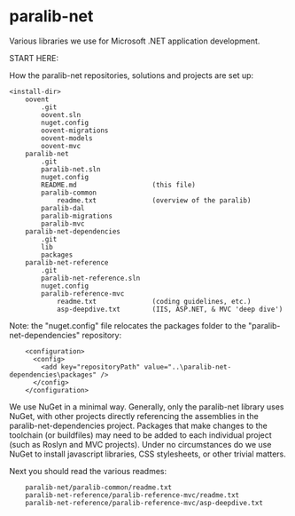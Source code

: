 # paralib-net
Various libraries we use for Microsoft .NET application development.

START HERE:

How the paralib-net repositories, solutions and projects are set up:

	<install-dir>
		oovent
			.git
			oovent.sln					
			nuget.config				
			oovent-migrations
			oovent-models
			oovent-mvc
		paralib-net
			.git
			paralib-net.sln	
			nuget.config				
			README.md					(this file)
			paralib-common
				readme.txt				(overview of the paralib)
			paralib-dal
			paralib-migrations
			paralib-mvc
		paralib-net-dependencies
			.git
			lib
			packages
		paralib-net-reference
			.git
			paralib-net-reference.sln
			nuget.config
			paralib-reference-mvc
				readme.txt				(coding guidelines, etc.)
				asp-deepdive.txt		(IIS, ASP.NET, & MVC 'deep dive')

				
				
Note: the "nuget.config" file relocates the packages folder to the
"paralib-net-dependencies" repository:

		<configuration>
		  <config>
			<add key="repositoryPath" value="..\paralib-net-dependencies\packages" />
		  </config>
		</configuration>

We use NuGet in a minimal way. Generally, only the paralib-net library uses NuGet,
with other projects directly referencing the assemblies in the paralib-net-dependencies
project. Packages that make changes to the toolchain (or buildfiles) may need to be
added to each individual project (such as Roslyn and MVC projects). Under no circumstances
do we use NuGet to install javascript libraries, CSS stylesheets, or other trivial
matters.
		
Next you should read the various readmes:

		paralib-net/paralib-common/readme.txt
		paralib-net-reference/paralib-reference-mvc/readme.txt
		paralib-net-reference/paralib-reference-mvc/asp-deepdive.txt
		